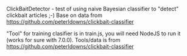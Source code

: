 ClickBaitDetector - test of using naive Bayesian classifier to "detect" clickbait articles ;-)
Base on data from https://github.com/peterldowns/clickbait-classifier

"Tool" for training clasifier is in train.js, you will need NodeJS to run it (works for sure with 7.0.0).
Tools/data is from https://github.com/peterldowns/clickbait-classifier

